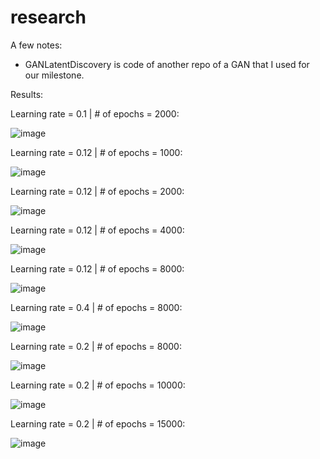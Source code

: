 # research

A few notes:
- GANLatentDiscovery is code of another repo of a GAN that I used for our milestone.
  

Results:

Learning rate = 0.1 | # of epochs = 2000:

![image](https://github.com/itayreznik/research/assets/62376544/fc30e63b-b345-4de6-8386-1474b7a7edee)

Learning rate = 0.12 | # of epochs = 1000:

![image](https://github.com/itayreznik/research/assets/62376544/5de39e59-86df-4e92-b77e-91c2e53cd781)

Learning rate = 0.12 | # of epochs = 2000:

![image](https://github.com/itayreznik/research/assets/62376544/27abafdd-5cc9-483f-b082-81d3397cdfac)

Learning rate = 0.12 | # of epochs = 4000:

![image](https://github.com/itayreznik/research/assets/62376544/3fc9292c-2a50-493b-b0dd-8bd3f2e2b031)

Learning rate = 0.12 | # of epochs = 8000:

![image](https://github.com/itayreznik/research/assets/62376544/9db06ff1-ffef-496c-bad1-3def61b5de62)

Learning rate = 0.4 | # of epochs = 8000:

![image](https://github.com/itayreznik/research/assets/62376544/68a7a777-f6f1-48d9-ad1c-df8a29f47a5d)

Learning rate = 0.2 | # of epochs = 8000:

![image](https://github.com/itayreznik/research/assets/62376544/ca8d0f2a-d44d-4061-877d-f71da157451e)

Learning rate = 0.2 | # of epochs = 10000:

![image](https://github.com/itayreznik/research/assets/62376544/a617a223-a332-4b8b-908b-53921f277f15)

Learning rate = 0.2 | # of epochs = 15000:

![image](https://github.com/itayreznik/research/assets/62376544/062c2a77-08c5-4f68-88fb-011513c5eaf4)

